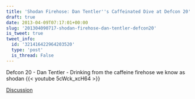 ```yaml
---
title: 'Shodan Firehose: Dan Tentler''s Caffeinated Dive at Defcon 20'
draft: true
date: 2013-04-09T07:17:01+00:00
slug: '201304090717-shodan-firehose-dan-tentler-defcon20'
is_tweet: true
tweet_info:
  id: '321416422964203520'
  type: 'post'
  is_thread: False
---
```




Defcon 20 - Dan Tentler - Drinking from the caffeine firehose we know as shodan {{< youtube 5cWck_xcH64 >}}

[Discussion](https://x.com/sytelus/status/321416422964203520)
